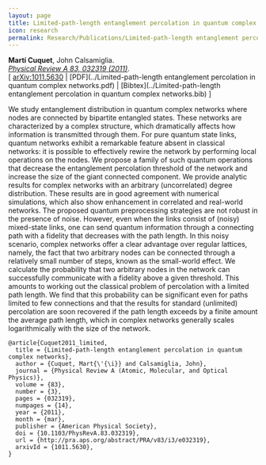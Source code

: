 ```yaml
---
layout: page
title: Limited-path-length entanglement percolation in quantum complex networks
icon: research
permalink: Research/Publications/Limited-path-length entanglement percolation in quantum complex networks/
---
```


**Martí Cuquet**, John Calsamiglia.  
_[Physical Review A 83, 032319 (2011)](http://dx.doi.org/10.1103/PhysRevA.83.032319)_.  
[ [arXiv:1011.5630](http://arxiv.org/abs/1011.5630)
| [PDF](../Limited-path-length entanglement percolation in quantum complex networks.pdf)
| [Bibtex](../Limited-path-length entanglement percolation in quantum complex networks.bib) ]

We study entanglement distribution in quantum complex networks where nodes are
connected by bipartite entangled states. These networks are characterized by a
complex structure, which dramatically affects how information is transmitted
through them. For pure quantum state links, quantum networks exhibit a
remarkable feature absent in classical networks: it is possible to effectively
rewire the network by performing local operations on the nodes. We propose a
family of such quantum operations that decrease the entanglement percolation
threshold of the network and increase the size of the giant connected
component. We provide analytic results for complex networks with an arbitrary
(uncorrelated) degree distribution. These results are in good agreement with
numerical simulations, which also show enhancement in correlated and
real-world networks. The proposed quantum preprocessing strategies are not
robust in the presence of noise. However, even when the links consist of
(noisy) mixed-state links, one can send quantum information through a
connecting path with a fidelity that decreases with the path length. In this
noisy scenario, complex networks offer a clear advantage over regular
lattices, namely, the fact that two arbitrary nodes can be connected through a
relatively small number of steps, known as the small-world effect. We
calculate the probability that two arbitrary nodes in the network can
successfully communicate with a fidelity above a given threshold. This amounts
to working out the classical problem of percolation with a limited path
length. We find that this probability can be significant even for paths
limited to few connections and that the results for standard (unlimited)
percolation are soon recovered if the path length exceeds by a finite amount
the average path length, which in complex networks generally scales
logarithmically with the size of the network.

~~~
@article{Cuquet2011_limited,
  title = {Limited-path-length entanglement percolation in quantum complex networks},
  author = {Cuquet, Mart{\'{\i}} and Calsamiglia, John},
  journal = {Physical Review A (Atomic, Molecular, and Optical Physics)},
  volume = {83},
  number = {3},
  pages = {032319},
  numpages = {14},
  year = {2011},
  month = {mar},
  publisher = {American Physical Society},
  doi = {10.1103/PhysRevA.83.032319},
  url = {http://pra.aps.org/abstract/PRA/v83/i3/e032319},
  arxivId = {1011.5630},
}
~~~
